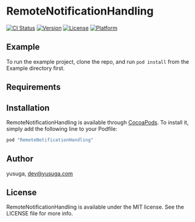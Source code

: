 # RemoteNotificationHandling

[![CI Status](http://img.shields.io/travis/yusuga/RemoteNotificationHandling.svg?style=flat)](https://travis-ci.org/yusuga/RemoteNotificationHandling)
[![Version](https://img.shields.io/cocoapods/v/RemoteNotificationHandling.svg?style=flat)](http://cocoapods.org/pods/RemoteNotificationHandling)
[![License](https://img.shields.io/cocoapods/l/RemoteNotificationHandling.svg?style=flat)](http://cocoapods.org/pods/RemoteNotificationHandling)
[![Platform](https://img.shields.io/cocoapods/p/RemoteNotificationHandling.svg?style=flat)](http://cocoapods.org/pods/RemoteNotificationHandling)

## Example

To run the example project, clone the repo, and run `pod install` from the Example directory first.

## Requirements

## Installation

RemoteNotificationHandling is available through [CocoaPods](http://cocoapods.org). To install
it, simply add the following line to your Podfile:

```ruby
pod "RemoteNotificationHandling"
```

## Author

yusuga, dev@yusuga.com

## License

RemoteNotificationHandling is available under the MIT license. See the LICENSE file for more info.
